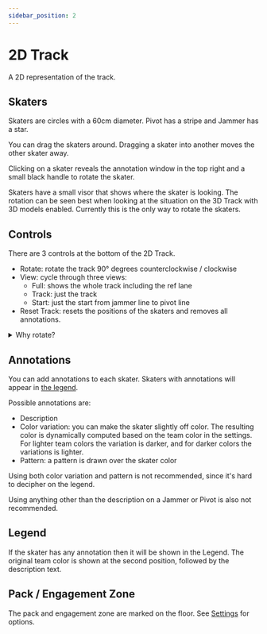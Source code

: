 ```yaml
---
sidebar_position: 2
---
```


# 2D Track

A 2D representation of the track.

## Skaters

Skaters are circles with a 60cm diameter. Pivot has a stripe and Jammer has a star.

You can drag the skaters around.
Dragging a skater into another moves the other skater away.

Clicking on a skater reveals the annotation window in the top right and a small black handle to rotate the skater.

Skaters have a small visor that shows where the skater is looking.
The rotation can be seen best when looking at the situation on the 3D Track with 3D models enabled.
Currently this is the only way to rotate the skaters.

## Controls

There are 3 controls at the bottom of the 2D Track.

- Rotate: rotate the track 90° degrees counterclockwise / clockwise
- View: cycle through three views:
  - Full: shows the whole track including the ref lane
  - Track: just the track
  - Start: just the start from jammer line to pivot line
- Reset Track: resets the positions of the skaters and removes all annotations.

<details>
  <summary>Why rotate?</summary>
  <div>
    <ul>
      <li>Seeing situations in different rotations makes remembering the situation easier.</li>
      <li>People might have different internal representations of the track or the situation. E.g. the brace of a tripod might have learned the situation as jammer line is in front. If the person also interprets the jammer line at the top of the window as in front of them, then learning the situation should be easier, if the jammer line is aligned with their preference.</li>
    </ul>
  </div>
</details>

## Annotations

You can add annotations to each skater. Skaters with annotations will appear in [the legend](#legend).

Possible annotations are:

- Description
- Color variation: you can make the skater slightly off color. The resulting color is dynamically computed based on the team color in the settings. For lighter team colors the variation is darker, and for darker colors the variations is lighter.
- Pattern: a pattern is drawn over the skater color

Using both color variation and pattern is not recommended, since it's hard to decipher on the legend.

Using anything other than the description on a Jammer or Pivot is also not recommended.

## Legend

If the skater has any annotation then it will be shown in the Legend.
The original team color is shown at the second position, followed by the description text.

## Pack / Engagement Zone

The pack and engagement zone are marked on the floor.
See [Settings](./settings#pack-computation) for options.
